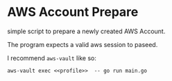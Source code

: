 # AWS Account Prepare
simple script to prepare a newly created AWS Account.

The program expects a valid aws session to paseed.

I recommend `aws-vault` like so:

`aws-vault exec <<profile>>  -- go run main.go `